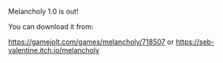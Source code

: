 Melancholy 1.0 is out!

You can download it from:

https://gamejolt.com/games/melancholy/718507 or https://seb-valentine.itch.io/melancholy
